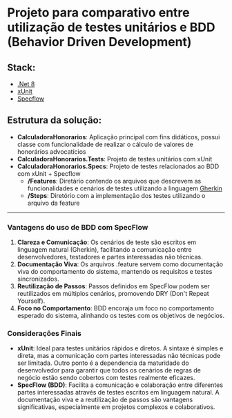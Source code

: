 # Projeto para comparativo entre utilização de testes unitários e BDD (Behavior Driven Development)

## Stack:
 - [.Net 8](https://dotnet.microsoft.com/pt-br/)
 - [xUnit](https://xunit.net/)
 - [Specflow](https://specflow.org/)

## Estrutura da solução:
 - **CalculadoraHonorarios**: Aplicação principal com fins didáticos, possui classe com funcionalidade de realizar o cálculo de valores de honorários advocatícios
 - **CalculadoraHonorarios.Tests**: Projeto de testes unitários com xUnit
 - **CalculadoraHonorarios.Specs**: Projeto de testes relacionados ao BDD com xUnit + Specflow
   - **/Features**: Diretário contendo os arquivos que descrevem as funcionalidades e cenários de testes utilizando a linguagem [Gherkin](https://specflow.org/learn/gherkin/)
   - **/Steps**: Diretório com a implementação dos testes utilizando o arquivo da feature

---
### Vantagens do uso de BDD com SpecFlow
1. **Clareza e Comunicação**: Os cenários de teste são escritos em linguagem natural (Gherkin), facilitando a comunicação entre desenvolvedores, testadores e partes interessadas não técnicas.
2. **Documentação Viva**: Os arquivos .feature servem como documentação viva do comportamento do sistema, mantendo os requisitos e testes sincronizados.
3. **Reutilização de Passos**: Passos definidos em SpecFlow podem ser reutilizados em múltiplos cenários, promovendo DRY (Don't Repeat Yourself).
4. **Foco no Comportamento**: BDD encoraja um foco no comportamento esperado do sistema, alinhando os testes com os objetivos de negócios.

### Considerações Finais
 - **xUnit**: Ideal para testes unitários rápidos e diretos. A sintaxe é simples e direta, mas a comunicação com partes interessadas não técnicas pode ser limitada. Outro ponto é a dependencia da maturidade do desenvolvedor para garantir que todos os cenários de regras de negócio estão sendo cobertos com testes realmente eficazes.
 - **SpecFlow (BDD)**: Facilita a comunicação e colaboração entre diferentes partes interessadas através de testes escritos em linguagem natural. A documentação viva e a reutilização de passos são vantagens significativas, especialmente em projetos complexos e colaborativos.